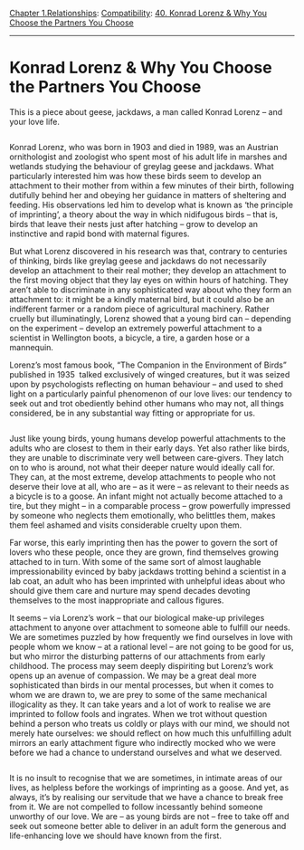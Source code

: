 [Chapter 1.Relationships](https://www.theschooloflife.com/thebookoflife/category/relationships/): [Compatibility](https://www.theschooloflife.com/thebookoflife/category/relationships/compatibility/): [40. Konrad Lorenz & Why You Choose the Partners You Choose](https://www.theschooloflife.com/thebookoflife/konrad-lorenz-choosing-partners/)

* * *

# Konrad Lorenz & Why You Choose the Partners You Choose

This is a piece about geese, jackdaws, a man called Konrad Lorenz – and your love life.

<figure class="wp-block-image"><img src="https://www.theschooloflife.com/thebookoflife/wp-content/uploads/2019/07/40983728940_7b8e0888e1_k-e1562579308535-1024x747.jpg" alt="" class="wp-image-23459"></figure>

Konrad Lorenz, who was born in 1903 and died in 1989, was an Austrian ornithologist and zoologist who spent most of his adult life in marshes and wetlands studying the behaviour of greylag geese and jackdaws. What particularly interested him was how these birds seem to develop an attachment to their mother from within a few minutes of their birth, following dutifully behind her and obeying her guidance in matters of sheltering and feeding. His observations led him to develop what is known as ‘the principle of imprinting’, a theory about the way in which nidifugous birds – that is, birds that leave their nests just after hatching – grow to develop an instinctive and rapid bond with maternal figures.&nbsp;

But what Lorenz discovered in his research was that, contrary to centuries of thinking, birds like greylag geese and jackdaws do not necessarily develop an attachment to their real mother; they develop an attachment to the first moving object that they lay eyes on within hours of hatching. They aren’t able to discriminate in any sophisticated way about who they form an attachment to: it might be a kindly maternal bird, but it could also be an indifferent farmer or a random piece of agricultural machinery. Rather cruelly but illuminatingly, Lorenz showed that a young bird can – depending on the experiment – develop an extremely powerful attachment to a scientist in Wellington boots, a bicycle, a tire, a garden hose or a mannequin.&nbsp;

Lorenz’s most famous book, “The Companion in the Environment of Birds” published in 1935&nbsp; talked exclusively of winged creatures, but it was seized upon by psychologists reflecting on human behaviour – and used to shed light on a particularly painful phenomenon of our love lives: our tendency to seek out and trot obediently behind other humans who may not, all things considered, be in any substantial way fitting or appropriate for us.

<figure class="aligncenter"><img src="https://lh3.googleusercontent.com/p8u04ETIWL1vVJHWI224jWGM6wsTfgdwGC9PLQ7uGXWxY3hebilxuFeA9ut9eGvpyotAnRhIaY5Xt0qnsKtCdUa2X82OWztAuIn3xl4gSXr_Wm_2fVx5A25_TP8sOWixw6j1L3qw" alt=""></figure>

Just like young birds, young humans develop powerful attachments to the adults who are closest to them in their early days. Yet also rather like birds, they are unable to discriminate very well between care-givers. They latch on to who is around, not what their deeper nature would ideally call for. They can, at the most extreme, develop attachments to people who not deserve their love at all, who are – as it were – as relevant to their needs as a bicycle is to a goose. An infant might not actually become attached to a tire, but they might – in a comparable process – grow powerfully impressed by someone who neglects them emotionally, who belittles them, makes them feel ashamed and visits considerable cruelty upon them.

Far worse, this early imprinting then has the power to govern the sort of lovers who these people, once they are grown, find themselves growing attached to in turn. With some of the same sort of almost laughable impressionability evinced by baby jackdaws trotting behind a scientist in a lab coat, an adult who has been imprinted with unhelpful ideas about who should give them care and nurture may spend decades devoting themselves to the most inappropriate and callous figures.

It seems – via Lorenz’s work – that our biological make-up privileges attachment to anyone over attachment to someone able to fulfill our needs. We are sometimes puzzled by how frequently we find ourselves in love with people whom we know – at a rational level – are not going to be good for us, but who mirror the disturbing patterns of our attachments from early childhood. The process may seem deeply dispiriting but Lorenz’s work opens up an avenue of compassion. We may be a great deal more sophisticated than birds in our mental processes, but when it comes to whom we are drawn to, we are prey to some of the same mechanical illogicality as they. It can take years and a lot of work to realise we are imprinted to follow fools and ingrates. When we trot without question behind a person who treats us coldly or plays with our mind, we should not merely hate ourselves: we should reflect on how much this unfulfilling adult mirrors an early attachment figure who indirectly mocked who we were before we had a chance to understand ourselves and what we deserved.

<figure class="aligncenter"><img src="https://www.theschooloflife.com/thebookoflife/wp-content/uploads/2019/07/14473134293_bc3f8b83c4_k-e1562577833471-1024x799.jpg" alt="" class="wp-image-23457"></figure>

It is no insult to recognise that we are sometimes, in intimate areas of our lives, as helpless before the workings of imprinting as a goose. And yet, as always, it’s by realising our servitude that we have a chance to break free from it. We are not compelled to follow incessantly behind someone unworthy of our love. We are – as young birds are not – free to take off and seek out someone better able to deliver in an adult form the generous and life-enhancing love we should have known from the first.
